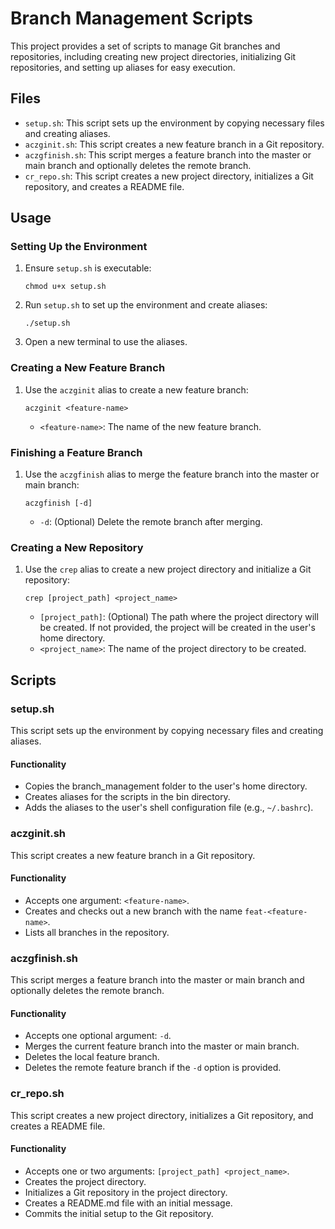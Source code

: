 # Branch Management Scripts

This project provides a set of scripts to manage Git branches and repositories, including creating new project directories, initializing Git repositories, and setting up aliases for easy execution.

## Files

- `setup.sh`: This script sets up the environment by copying necessary files and creating aliases.
- `aczginit.sh`: This script creates a new feature branch in a Git repository.
- `aczgfinish.sh`: This script merges a feature branch into the master or main branch and optionally deletes the remote branch.
- `cr_repo.sh`: This script creates a new project directory, initializes a Git repository, and creates a README file.

## Usage

### Setting Up the Environment

1. Ensure `setup.sh` is executable:

    ```shell
    chmod u+x setup.sh
    ```

2. Run `setup.sh` to set up the environment and create aliases:

    ```shell
    ./setup.sh
    ```

3. Open a new terminal to use the aliases.

### Creating a New Feature Branch

1. Use the `aczginit` alias to create a new feature branch:

    ```shell
    aczginit <feature-name>
    ```

    - `<feature-name>`: The name of the new feature branch.

### Finishing a Feature Branch

1. Use the `aczgfinish` alias to merge the feature branch into the master or main branch:

    ```shell
    aczgfinish [-d]
    ```

    - `-d`: (Optional) Delete the remote branch after merging.

### Creating a New Repository

1. Use the `crep` alias to create a new project directory and initialize a Git repository:

    ```shell
    crep [project_path] <project_name>
    ```

    - `[project_path]`: (Optional) The path where the project directory will be created. If not provided, the project will be created in the user's home directory.
    - `<project_name>`: The name of the project directory to be created.

## Scripts

### setup.sh

This script sets up the environment by copying necessary files and creating aliases.

#### Functionality

- Copies the branch_management folder to the user's home directory.
- Creates aliases for the scripts in the bin directory.
- Adds the aliases to the user's shell configuration file (e.g., `~/.bashrc`).

### aczginit.sh

This script creates a new feature branch in a Git repository.

#### Functionality

- Accepts one argument: `<feature-name>`.
- Creates and checks out a new branch with the name `feat-<feature-name>`.
- Lists all branches in the repository.

### aczgfinish.sh

This script merges a feature branch into the master or main branch and optionally deletes the remote branch.

#### Functionality

- Accepts one optional argument: `-d`.
- Merges the current feature branch into the master or main branch.
- Deletes the local feature branch.
- Deletes the remote feature branch if the `-d` option is provided.

### cr_repo.sh

This script creates a new project directory, initializes a Git repository, and creates a README file.

#### Functionality

- Accepts one or two arguments: `[project_path] <project_name>`.
- Creates the project directory.
- Initializes a Git repository in the project directory.
- Creates a README.md file with an initial message.
- Commits the initial setup to the Git repository.